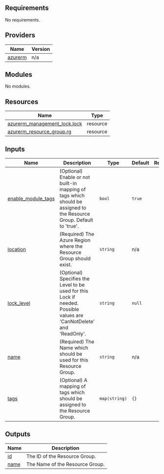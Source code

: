 <!-- BEGIN_TF_DOCS -->
## Requirements

No requirements.

## Providers

| Name | Version |
|------|---------|
| <a name="provider_azurerm"></a> [azurerm](#provider\_azurerm) | n/a |

## Modules

No modules.

## Resources

| Name | Type |
|------|------|
| [azurerm_management_lock.lock](https://registry.terraform.io/providers/hashicorp/azurerm/latest/docs/resources/management_lock) | resource |
| [azurerm_resource_group.rg](https://registry.terraform.io/providers/hashicorp/azurerm/latest/docs/resources/resource_group) | resource |

## Inputs

| Name | Description | Type | Default | Required |
|------|-------------|------|---------|:--------:|
| <a name="input_enable_module_tags"></a> [enable\_module\_tags](#input\_enable\_module\_tags) | (Optional) Enable or not built-in mapping of tags which should be assigned to the Resource Group. Default to 'true'. | `bool` | `true` | no |
| <a name="input_location"></a> [location](#input\_location) | (Required) The Azure Region where the Resource Group should exist. | `string` | n/a | yes |
| <a name="input_lock_level"></a> [lock\_level](#input\_lock\_level) | (Optional) Specifies the Level to be used for this Lock if needed. Possible values are 'CanNotDelete' and 'ReadOnly'. | `string` | `null` | no |
| <a name="input_name"></a> [name](#input\_name) | (Required) The Name which should be used for this Resource Group. | `string` | n/a | yes |
| <a name="input_tags"></a> [tags](#input\_tags) | (Optional) A mapping of tags which should be assigned to the Resource Group. | `map(string)` | `{}` | no |

## Outputs

| Name | Description |
|------|-------------|
| <a name="output_id"></a> [id](#output\_id) | The ID of the Resource Group. |
| <a name="output_name"></a> [name](#output\_name) | The Name of the Resource Group. |
<!-- END_TF_DOCS -->